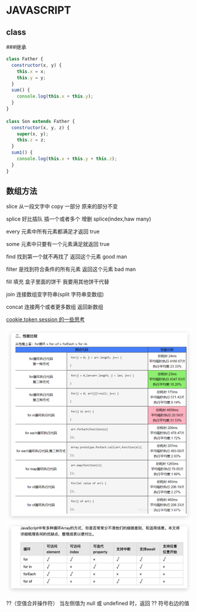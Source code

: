 <!--
 * @Descripttion: 
 * @version: 
 * @Author: zl
 * @Date: 2022-08-07 00:11:14
 * @LastEditors: zl
 * @LastEditTime: 2023-05-29 11:54:25
-->
# JAVASCRIPT

## class

###继承

```javascript
class Father {
  constructor(x, y) {
    this.x = x;
    this.y = y;
  }
  sum() {
    console.log(this.x + this.y);
  }
}

class Son extends Father {
  constructor(x, y, z) {
    super(x, y);
    this.z = z;
  }
  sum1() {
    console.log(this.x + this.y + this.z);
  }
}
```

##

## 数组方法

slice 从一段文字中 copy 一部分 原来的部分不变

splice 好比插队 插一个或者多个 增删 splice(index,haw many)

every 元素中所有元素都满足才返回 true

some 元素中只要有一个元素满足就返回 true

find 找到第一个就不再找了 返回这个元素 good man

filter 是找到符合条件的所有元素 返回这个元素 bad man

fill 填充 盒子里面的饼干 我要用其他饼干代替

join 连接数组变字符串(split 字符串变数组)

concat 连接两个或者更多数组 返回新数组

[cookie,token,session 的一些思考](./cookie,token,session的一些思考.md)


![](https://raw.githubusercontent.com/xesxz/image/main/screenshot202303211438688.png)
![](https://raw.githubusercontent.com/xesxz/image/main/screenshot202303211442262.png)




??（空值合并操作符）
当左侧值为 null 或 undefined 时，返回 ?? 符号右边的值